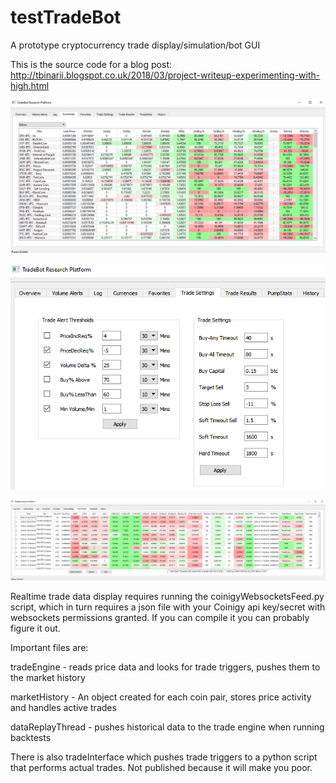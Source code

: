 # testTradeBot
A prototype cryptocurrency trade display/simulation/bot GUI

This is the source code for a blog post: http://tbinarii.blogspot.co.uk/2018/03/project-writeup-experimenting-with-high.html

![image](https://github.com/ncatlin/ncatlin/raw/master/currenciesPane.png)

![image](https://github.com/ncatlin/ncatlin/raw/master/tradeSettings.png)

![image](https://github.com/ncatlin/ncatlin/raw/master/exampleTradeResults.png)

Realtime trade data display requires running the coinigyWebsocketsFeed.py script, which in turn requires a json file with your Coinigy api key/secret with websockets permissions granted. If you can compile it you can probably figure it out.

Important files are:

tradeEngine - reads price data and looks for trade triggers, pushes them to the market history

marketHistory - An object created for each coin pair, stores price activity and handles active trades

dataReplayThread - pushes historical data to the trade engine when running backtests

There is also tradeInterface which pushes trade triggers to a python script that performs actual trades. Not published because it will make you poor.
